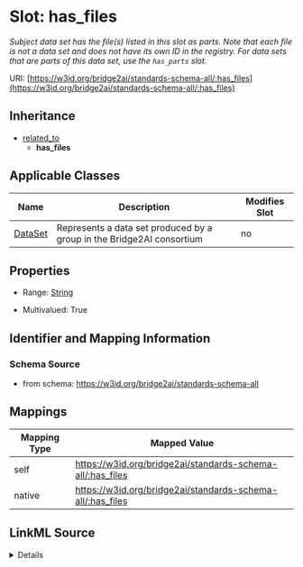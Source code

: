 

# Slot: has_files


_Subject data set has the file(s) listed in this slot as parts. Note that each file is not a data set and does not have its own ID in the registry. For data sets that are parts of this data set, use the `has_parts` slot._





URI: [https://w3id.org/bridge2ai/standards-schema-all/:has_files](https://w3id.org/bridge2ai/standards-schema-all/:has_files)




## Inheritance

* [related_to](related_to.md)
    * **has_files**






## Applicable Classes

| Name | Description | Modifies Slot |
| --- | --- | --- |
| [DataSet](DataSet.md) | Represents a data set produced by a group in the Bridge2AI consortium |  no  |







## Properties

* Range: [String](String.md)

* Multivalued: True





## Identifier and Mapping Information







### Schema Source


* from schema: https://w3id.org/bridge2ai/standards-schema-all




## Mappings

| Mapping Type | Mapped Value |
| ---  | ---  |
| self | https://w3id.org/bridge2ai/standards-schema-all/:has_files |
| native | https://w3id.org/bridge2ai/standards-schema-all/:has_files |




## LinkML Source

<details>
```yaml
name: has_files
description: Subject data set has the file(s) listed in this slot as parts. Note that
  each file is not a data set and does not have its own ID in the registry. For data
  sets that are parts of this data set, use the `has_parts` slot.
from_schema: https://w3id.org/bridge2ai/standards-schema-all
rank: 1000
is_a: related_to
domain: DataSet
inherited: true
alias: has_files
domain_of:
- DataSet
range: string
multivalued: true

```
</details>